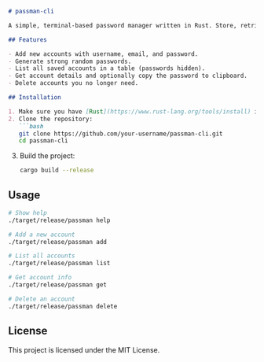 
````markdown
# passman-cli

A simple, terminal-based password manager written in Rust. Store, retrieve, and manage your account credentials safely.

## Features

- Add new accounts with username, email, and password.
- Generate strong random passwords.
- List all saved accounts in a table (passwords hidden).
- Get account details and optionally copy the password to clipboard.
- Delete accounts you no longer need.

## Installation

1. Make sure you have [Rust](https://www.rust-lang.org/tools/install) installed.
2. Clone the repository:
   ```bash
   git clone https://github.com/your-username/passman-cli.git
   cd passman-cli
````

3. Build the project:

   ```bash
   cargo build --release
   ```

## Usage

```bash
# Show help
./target/release/passman help

# Add a new account
./target/release/passman add

# List all accounts
./target/release/passman list

# Get account info
./target/release/passman get

# Delete an account
./target/release/passman delete
```

## License

This project is licensed under the MIT License.
